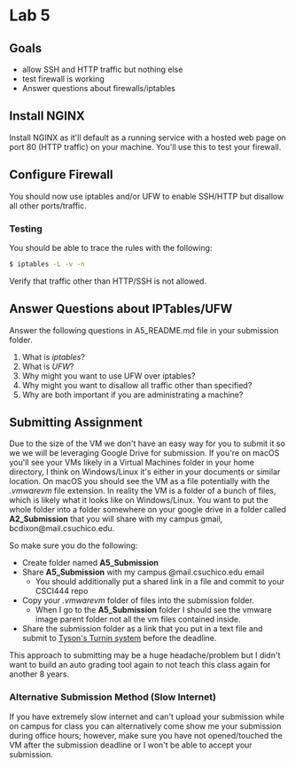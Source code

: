 # Lab 5

## Goals

* allow SSH and HTTP traffic but nothing else
* test firewall is working
* Answer questions about firewalls/iptables

## Install NGINX

Install NGINX as it'll default as a running service with a hosted web page on port 80 (HTTP traffic) on your machine. You'll use this to test your firewall.

## Configure Firewall

You should now use iptables and/or UFW to enable SSH/HTTP but disallow all other ports/traffic.

### Testing

You should be able to trace the rules with the following:

```bash
$ iptables -L -v -n
```

Verify that traffic other than HTTP/SSH is not allowed.

## Answer Questions about IPTables/UFW

Answer the following questions in A5_README.md file in your submission folder.

1. What is *iptables*?
2. What is *UFW*?
3. Why might you want to use UFW over iptables?
4. Why might you want to disallow all traffic other than specified?
5. Why are both important if you are administrating a machine?

## Submitting Assignment

Due to the size of the VM we don't have an easy way for you to submit it so we we will be leveraging Google Drive for submission. If you're on macOS you'll see your VMs likely in a Virtual Machines folder in your home directory, I think on Windows/Linux it's either in your documents or similar location. On macOS you should see the VM as a file potentially with the *.vmwarevm* file extension. In reality the VM is a folder of a bunch of files, which is likely what it looks like on Windows/Linux. You want to put the whole folder into a folder somewhere on your google drive in a folder called **A2_Submission** that you will share with my campus gmail, &#098;&#099;&#100;&#105;&#120;&#111;&#110;&#064;&#109;&#097;&#105;&#108;&#046;&#099;&#115;&#117;&#099;&#104;&#105;&#099;&#111;&#046;&#101;&#100;&#117;.

So make sure you do the following:

* Create folder named **A5_Submission**
* Share **A5_Submission** with my campus @mail.csuchico.edu email
    * You should additionally put a shared link in a file and commit to your CSCI444 repo
* Copy your *.vmwarevm* folder of files into the submission folder.
    * When I go to the **A5_Submission** folder I should see the vmware image parent folder not all the vm files contained inside.
* Share the submission folder as a link that you put in a text file and submit to [Tyson's Turnin system](https://turnin.ecst.csuchico.edu/) before the deadline.

This approach to submitting may be a huge headache/problem but I didn't want to build an auto grading tool again to not teach this class again for another 8 years.

### Alternative Submission Method (Slow Internet)

If you have extremely slow internet and can't upload your submission while on campus for class you can alternatively come show me your submission during office hours; however, make sure you have not opened/touched the VM after the submission deadline or I won't be able to accept your submission.
